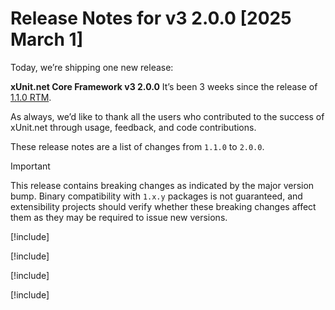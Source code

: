 # Release Notes for v3 2.0.0 [2025 March 1]

Today, we’re shipping one new release:

**xUnit.net Core Framework v3 2.0.0**
It’s been 3 weeks since the release of [1.1.0 RTM](https://xunit.net/releases/v3/1.1.0).

As always, we’d like to thank all the users who contributed to the success of xUnit.net through usage, feedback, and code contributions.

These release notes are a list of changes from `1.1.0` to `2.0.0`.

> [!IMPORTANT]
> This release contains breaking changes as indicated by the major version bump. Binary compatibility with `1.x.y` packages is not guaranteed, and extensibility projects should verify whether these breaking changes affect them as they may be required to issue new versions.

[!include[](target-framework-and-dependency-updates.md)]

[!include[](core-framework.md)]

[!include[](assertion-library.md)]

[!include[](project-templates.md)]
